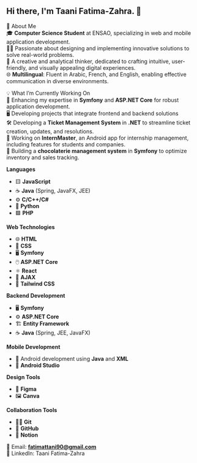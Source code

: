 ## Hi there, I'm Taani Fatima-Zahra. 👋
 🌟 About Me  
🎓 **Computer Science Student** at ENSAO, specializing in web and mobile application development.  
👩‍💻 Passionate about designing and implementing innovative solutions to solve real-world problems.  
🎨 A creative and analytical thinker, dedicated to crafting intuitive, user-friendly, and visually appealing digital experiences.  
🌐 **Multilingual**: Fluent in Arabic, French, and English, enabling effective communication in diverse environments.  

 💡 What I’m Currently Working On  
🌱 Enhancing my expertise in **Symfony** and **ASP.NET Core** for robust application development.   
🖥️ Developing projects that integrate frontend and backend solutions  
🛠 Developing a **Ticket Management System** in **.NET** to streamline ticket creation, updates, and resolutions.  
📱 Working on **InternMaster**, an Android app for internship management, including features for students and companies.  
🍫 Building a **chocolaterie management system** in **Symfony** to optimize inventory and sales tracking.  

 **Languages**  
- 🟨 **JavaScript**  
- ☕ **Java** (Spring, JavaFX, JEE)  
- ⚙️ **C/C++/C#**  
- 🐍 **Python**  
- 🟩 **PHP**

 **Web Technologies**  
- 🌐 **HTML**  
- 🎨 **CSS**  
- 🖥️ **Symfony**  
- 🖱️ **ASP.NET Core**  
- ⚛️ **React**  
- 🔄 **AJAX**  
- 🎨 **Tailwind CSS**  


 **Backend Development**  
- 🖥️ **Symfony**  
- ⚙️ **ASP.NET Core**  
- 🏗️ **Entity Framework**  
- ☕ **Java** (Spring, JEE, JavaFX)

 **Mobile Development**  
- 📱 Android development using **Java** and **XML**  
- 📲 **Android Studio**

 **Design Tools**  
- 🎨 **Figma**  
- 🖼️ **Canva**

 **Collaboration Tools**  
- 🧑‍💻 **Git**  
- 🐙 **GitHub**  
- 📒 **Notion**


📧 Email: **fatimattani90@gmail.com**  
💼 LinkedIn: Taani Fatima-Zahra

